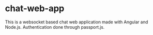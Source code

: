 # chat-web-app
This is a websocket based chat web application made with Angular and Node.js. Authentication done through passport.js.